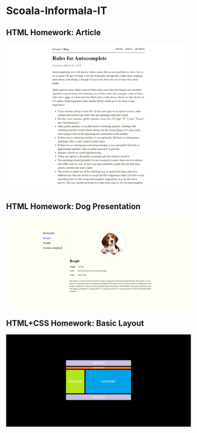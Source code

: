 # Scoala-Informala-IT

## HTML Homework: Article
![Article](HTML-Homework-Article/demo.png)

## HTML Homework: Dog Presentation
![Dog-Presentation](HTML-Homework-Dog-Presentation/demo.png)

## HTML+CSS Homework: Basic Layout
![Basic-Layout](HTML-CSS-Homework-Basic-Layout/demo.png)
